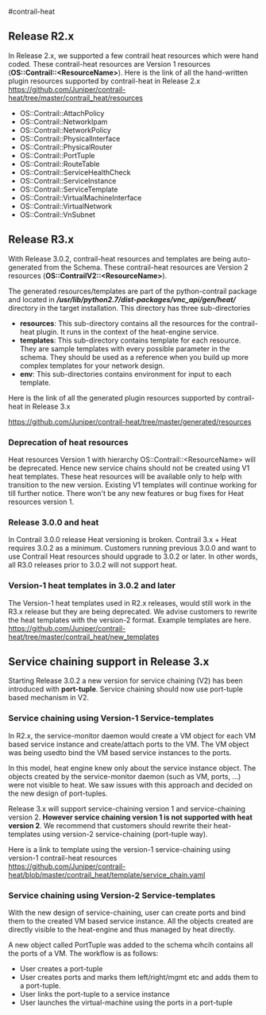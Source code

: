 #contrail-heat

## Release R2.x

In Release 2.x, we supported a few contrail heat resources which were hand coded.
These contrail-heat resources are Version 1 resources (**OS::Contrail::\<ResourceName\>**).
Here is the link of all the hand-written plugin resources supported by contrail-heat in Release 2.x
https://github.com/Juniper/contrail-heat/tree/master/contrail_heat/resources

* OS::Contrail::AttachPolicy  
* OS::Contrail::NetworkIpam  
* OS::Contrail::NetworkPolicy  
* OS::Contrail::PhysicalInterface  
* OS::Contrail::PhysicalRouter  
* OS::Contrail::PortTuple  
* OS::Contrail::RouteTable  
* OS::Contrail::ServiceHealthCheck  
* OS::Contrail::ServiceInstance  
* OS::Contrail::ServiceTemplate  
* OS::Contrail::VirtualMachineInterface  
* OS::Contrail::VirtualNetwork  
* OS::Contrail::VnSubnet  

## Release R3.x

With Release 3.0.2, contrail-heat resources and templates are being auto-generated from the Schema.
These contrail-heat resources are Version 2 resources (**OS::ContrailV2::\<ResourceName\>**).

The generated resources/templates are part of the python-contrail package and located in _**/usr/lib/python2.7/dist-packages/vnc_api/gen/heat/**_ directory in the target installation. This directory has three sub-directories

* **resources**: This sub-directory contains all the resources for the contrail-heat plugin. It runs in the context of the heat-engine service.
* **templates**: This sub-directory contains template for each resource. They are sample templates with every possible parameter in the schema. They should be used as a reference when you build up more complex templates for your network design.
* **env**: This sub-directories contains environment for input to each template.

Here is the link of all the generated plugin resources supported by contrail-heat in Release 3.x

https://github.com/Juniper/contrail-heat/tree/master/generated/resources

### Deprecation of heat resources

Heat resources Version 1 with hierarchy OS::Contrail::\<ResourceName\> will be deprecated. Hence new service chains should not be created using V1 heat templates. These heat resources will be available only to help with transition to the new version. Existing V1 templates will continue working for till further notice. There won't be any new features or bug fixes for Heat resources version 1.


### Release 3.0.0 and heat
In Contrail 3.0.0 release Heat versioning is broken. Contrail 3.x + Heat requires 3.0.2 as a minimum. Customers running previous 3.0.0 and want to use Contrail Heat resources should upgrade to 3.0.2 or later. In other words, all R3.0 releases prior to 3.0.2 will not support heat.

### Version-1 heat templates in 3.0.2 and later
The Version-1 heat templates used in R2.x releases, would still work in the R3.x release but they are being deprecated. 
We advise customers to rewrite the heat templates with the version-2 format. Example templates are here.  
https://github.com/Juniper/contrail-heat/tree/master/contrail_heat/new_templates

## Service chaining support in Release 3.x
Starting Release 3.0.2 a new version for service chaining (V2) has been introduced with **port-tuple**. Service chaining should now use port-tuple based mechanism in V2.

### Service chaining using Version-1 Service-templates
In R2.x, the service-monitor daemon would create a VM object for each VM based service
instance and create/attach ports to the VM. The VM object was being usedto bind the
VM based service instances to the ports.

In this model, heat engine knew only about the service instance object. The objects created 
by the service-monitor daemon (such as VM, ports, ...) were not visible to heat. 
We saw issues with this approach and decided on the new design of port-tuples.

Release 3.x will support service-chaining version 1 and service-chaining version 2. **However service chaining version 1 is not supported with heat version 2**. We recommend that customers should rewrite their heat-templates using version-2 service-chaining (port-tuple way). 

Here is a link to template using the version-1 service-chaining using version-1 contrail-heat resources  
https://github.com/Juniper/contrail-heat/blob/master/contrail_heat/template/service_chain.yaml

### Service chaining using Version-2 Service-templates

With the new design of service-chaining, user can create ports and bind them to the created VM based service instance. All the objects created are directly visible to the heat-engine and thus managed by heat directly.

A new object called PortTuple was added to the schema whcih contains all the ports of a VM.
The workflow is as follows:

- User creates a port-tuple
- User creates ports and marks them left/right/mgmt etc and adds them to a port-tuple.
- User links the port-tuple to a service instance
- User launches the virtual-machine using the ports in a port-tuple
